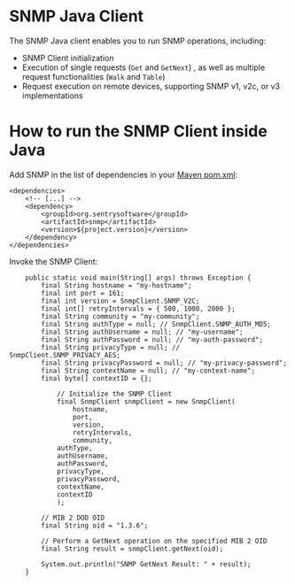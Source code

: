 # SNMP Java Client
The SNMP Java client enables you to run SNMP operations, including:

- SNMP Client initialization
- Execution of single requests (`Get` and `GetNext`) , as well as multiple request functionalities (`Walk` and `Table`)
- Request execution on remote devices, supporting SNMP v1, v2c, or v3 implementations

# How to run the SNMP Client inside Java

Add SNMP in the list of dependencies in your [Maven pom.xml](pom.xml):

```
<dependencies>
	<!-- [...] -->
	<dependency>
		<groupId>org.sentrysoftware</groupId>
		<artifactId>snmp</artifactId>
		<version>${project.version}</version>
	</dependency>
</dependencies>
```

Invoke the SNMP Client:

```
	public static void main(String[] args) throws Exception {
		final String hostname = "my-hostname";
		final int port = 161;
		final int version = SnmpClient.SNMP_V2C;
		final int[] retryIntervals = { 500, 1000, 2000 };
		final String community = "my-community";
		final String authType = null; // SnmpClient.SNMP_AUTH_MD5;
		final String authUsername = null; // "my-username";
		final String authPassword = null; // "my-auth-password";
		final String privacyType = null; // SnmpClient.SNMP_PRIVACY_AES;
		final String privacyPassword = null; // "my-privacy-password";
		final String contextName = null; // "my-context-name";
		final byte[] contextID = {};

        	// Initialize the SNMP Client
        	final SnmpClient snmpClient = new SnmpClient(
        		hostname,
        		port,
        		version,
        		retryIntervals,
        		community,
			authType,
			authUsername,
			authPassword,
			privacyType,
			privacyPassword,
			contextName,
			contextID
        	);

		// MIB 2 DOD OID
		final String oid = "1.3.6";

		// Perform a GetNext operation on the specified MIB 2 OID
		final String result = snmpClient.getNext(oid);

		System.out.println("SNMP GetNext Result: " + result);
	}
```
